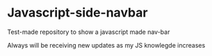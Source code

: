 # Javascript-side-navbar
 Test-made repository to show a javascript made nav-bar

 Always will be receiving new updates as my JS knowlegde increases 
